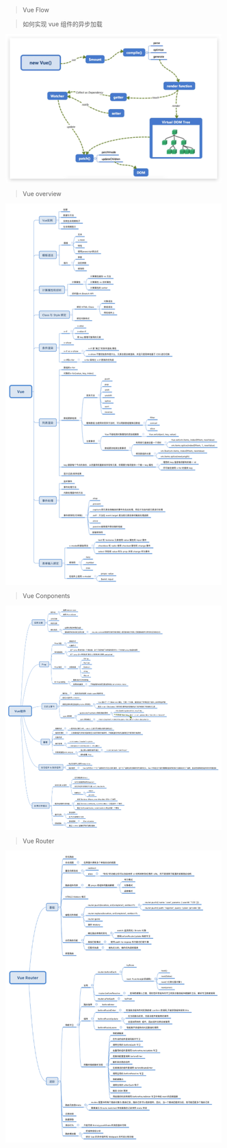 > Vue Flow

> 如何实现 vue 组件的异步加载

![Vue Flow](../imgs/VueFlow.jpg)

> Vue overview

![Vue Overview](../imgs/Vue.png)

> Vue Conponents

![Vue Components](../imgs/Vue组件.png)

> Vue Router

![Vue Router](../imgs/VueRouter.png)
